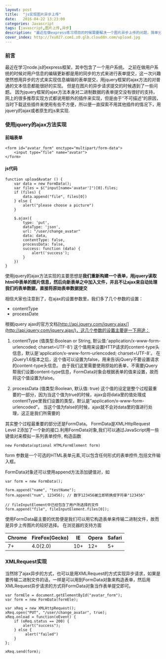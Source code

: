 ```yaml
---
layout: post
title:  "js实现图片异步上传"
date:   2016-04-22 13:23:00
categories: Javascript
tags: [javascript,图片上传,异步]
description: "最近在做express练习项目的时候需要解决一个图片异步上传的问题，简单分享下几种的实现方式"
cover_index: http://7xu027.com1.z0.glb.clouddn.com/upload.jpg
---
```


### 前言
最近在学习node.js的express框架，其中包含了一个用户系统。
之前在做用户系统的时候对用户信息的编辑更新都是用的同步的方式来进行表单提交，这一次兴趣使然想用异步的方式来实现信息编辑的表单提交，用jquery框架的ajax方法的对普通的文本信息都能很好的实现。
但是在图片的异步请求提交的时候遇到了一些问题。
因为jquery框架的ajax方法本身对二进制数据的表单提交没有很好的支持，网上的很多推荐实现方式都说用额外的插件来实现，但是由于‘’不可描述“的原因，当时下载这些插件来使用有些不方便，所以便一直探索不用其他插件的情况下，用jquery的ajax或者原生的js来实现.
<!-- more -->

### 使用jquery的ajax方法实现

#### 前端表单

    <form id="avatar_form" enctype="multipart/form-data">
        <input type="file" name="avatar">
    </form>

#### js代码

    function uploadAvatar () {
        var data = new FormData();
        var files = $("input[name='avatar']")[0].files;
        if (files) {
            data.append("file", files[0])
        } else {
            alert("please choose a picture")
        }

        $.ajax({
            type: 'put',
            dataType: 'json',
            url: "/user/change_avatar"
            data: data,
            contentType: false,
            processData: false,
            success: function (data) {
                alert('success');
            }
        })
    }

使用jquery的ajax方法实现的主要思想是**我们重新构建一个表单，用jquery读取html中表单的图片信息，然后向新表单之中加入文件，并且不让ajax来自动处理我们的表单数据，直接将原始表单数据提交**

相信大家也注意到了，在ajax的设置参数里，我们多了几个参数的设置：

+ contentType
+ processDate

根据jquery ajax的官方文档[http://api.jquery.com/jquery.ajax/](http://api.jquery.com/jquery.ajax/)，这几个参数的设置主要是一下用途：

1. contentType (值类型:Boolean or String, 默认值:'application/x-www-form-urlencoded; charset=UTF-8')
这个值用来设置HTTP请求的content-type头信息，默认是'application/x-www-form-urlencoded; charset=UTF-8'。
在jQuery1.6版本之后，这个值可以设置为false，用来告诉jQuery不要设置请求的content-type头信息。
由于我们这里需要使用原始的表单，不需要jQuery帮我们设置content-type信息，FormData对象会根据表单的值来设置，故而将这个值设置为false。

2. processData (值类型:Boolean, 默认值: true)
这个值的设定是整个过程最重要的一部分，因为当这个值为true的时候，ajax会将data里的值处理成contentType里我们设置的类型，默认是"application/x-www-form-urlencoded"。
当这个值为false的时候，ajax就不会对data里的值进行处理，这正是我们所需要的


其实整个过程最重要的部分还是FormData。
FormData是XMLHttpRequest Level 2添加了一个新的接口.利用FormData对象,我们可以通过JavaScript用一些键值对来模拟一系列表单控件,
构造函数

    new FormData(optional HTMLFormElement form)

form 参数是一个可选的HTML表单元素,可以包含任何形式的表单控件,包括文件输入框。

FormData对象还可以使用append方法添加键值对，如

    var form = new FormData();

    form.append("name", "testName");
    form.append("num", 123456); // 数字123456被立即转换成字符串"123456"

    // fileInputElement中已经包含了用户所选择的文件
    form.append("file", fileInputElement.files[0]);

使用FormData最主要的优势便是我们可以用它构造表单来传输二进制文件，故而是异步上传图片的较好选择。
在浏览器的支持方面

Chrome | FireFox(Gecko) | IE | Opera | Safari
--------|------------------|----|--------|--------
7+ | 4.0(2.0)  | 10+ | 12+ | 5+

### XMLRequest实现
当然除了ajax异步的方式，也可以是用XMLRequest的方式实现异步请求，如果是要传输二进制文件的话，一样是可以用到FormData对象来构造表单，然后用XMLRequest异步请求的方式将FormData对象当作表单提交即可。

    var formEle = document.getElementById("avatar_form");
    var form = new FormData(formEle);

    var xReq = new XMLHttpRequest();
    xReq.open("PUT", "/user/change_avatar", true);
    xReq.onload = function(oEvent) {
        if (oReq.status == 200) {
            alert("success");
        } else {
             alert("failed")
        }
    };

    xReq.send(form);

